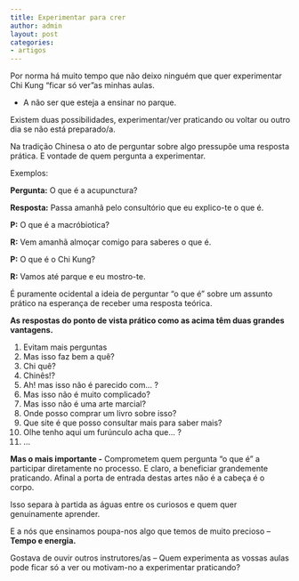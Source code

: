 ```yaml
---
title: Experimentar para crer
author: admin
layout: post
categories:
- artigos
---
```

Por norma há muito tempo que não deixo ninguém que quer experimentar Chi Kung &#8220;ficar só ver&#8221;as minhas aulas.

- A não ser que esteja a ensinar no parque.

Existem duas possibilidades, experimentar/ver praticando ou voltar ou outro dia se não está preparado/a.

Na tradição Chinesa o ato de perguntar sobre algo pressupõe uma resposta prática. E vontade de quem pergunta a experimentar.

Exemplos:

**Pergunta:** O que é a acupunctura?

**Resposta:** Passa amanhã pelo consultório que eu explico-te o que é.

**P:** O que é a macróbiotica?

**R:** Vem amanhã almoçar comigo para saberes o que é.

**P:** O que é o Chi Kung?

**R:** Vamos até parque e eu mostro-te.

É puramente ocidental a ideia de perguntar &#8220;o que é&#8221; sobre um assunto prático na esperança de receber uma resposta teórica.

**As respostas do ponto de vista prático como as acima têm duas grandes vantagens.**

1.  Evitam mais perguntas
1.  Mas isso faz bem a quê?
2.  Chi quê?
3.  Chinês!?
4.  Ah! mas isso não é parecido com... ?
5.  Mas isso não é muito complicado?
6.  Mas isso não é uma arte marcial?
7.  Onde posso comprar um livro sobre isso?
8.  Que site é que posso consultar mais para saber mais?
9.  Olhe tenho aqui um furúnculo acha que... ?
10. &#8230;

**Mas o mais importante -** Comprometem quem pergunta &#8220;o que é&#8221; a participar diretamente no processo. E claro, a beneficiar grandemente praticando. Afinal a porta de entrada destas artes não é a cabeça é o corpo.

Isso separa à partida as águas entre os curiosos e quem quer genuinamente aprender.

E a nós que ensinamos poupa-nos algo que temos de muito precioso &#8211; **Tempo e energia.**

Gostava de ouvir outros instrutores/as &#8211; Quem experimenta as vossas aulas pode ficar só a ver ou motivam-no a experimentar praticando?
